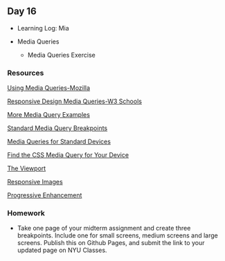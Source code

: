 ## Day 16

* Learning Log: Mia

* Media Queries

    * Media Queries Exercise


### Resources

[Using Media Queries-Mozilla](https://developer.mozilla.org/en-US/docs/Web/CSS/Media_Queries/Using_media_queries)

[Responsive Design Media Queries-W3 Schools](https://www.w3schools.com/css/css_rwd_mediaqueries.asp)

[More Media Query Examples](https://www.w3schools.com/css/css3_mediaqueries_ex.asp)

[Standard Media Query Breakpoints](https://teamtreehouse.com/community/are-there-standard-media-query-break-points)

[Media Queries for Standard Devices](https://css-tricks.com/snippets/css/media-queries-for-standard-devices/)

[Find the CSS Media Query for Your Device](http://cssmediaqueries.com/)

[The Viewport](https://www.w3schools.com/css/css_rwd_viewport.asp)

[Responsive Images](https://developer.mozilla.org/en-US/docs/Learn/HTML/Multimedia_and_embedding/Responsive_images)

[Progressive Enhancement](https://www.smashingmagazine.com/2009/04/progressive-enhancement-what-it-is-and-how-to-use-it/)


### Homework

* Take one page of your midterm assignment and create three breakpoints. Include one for small screens, medium screens and large screens. Publish this on Github Pages, and submit the link to your updated page on NYU Classes.